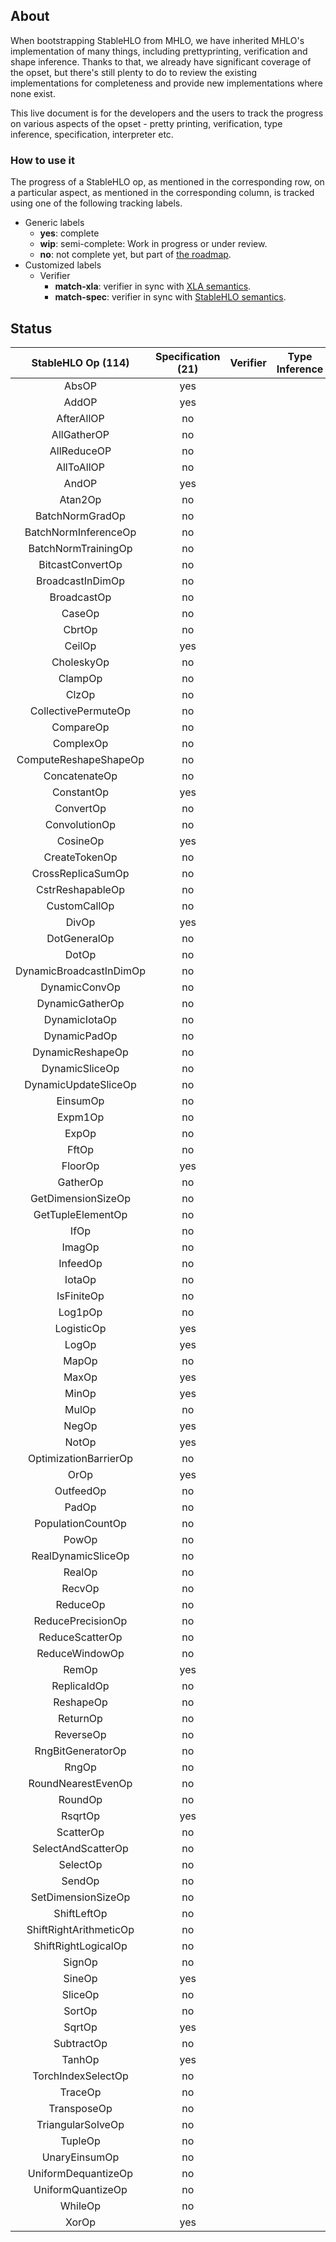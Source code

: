## About

When bootstrapping StableHLO from MHLO, we have inherited MHLO's implementation
of many things, including prettyprinting, verification and shape inference.
Thanks to that, we already have significant coverage of the opset, but there's
still plenty to do to review the existing implementations for completeness and
provide new implementations where none exist.

This live document is for the developers and the users to track the progress on
various aspects of the opset - pretty printing, verification, type inference,
specification, interpreter etc.

### How to use it

The progress of a StableHLO op, as mentioned in the corresponding row, on a
particular aspect, as mentioned in the corresponding column, is tracked using
one of the following tracking labels.

 - Generic labels
    - **yes**: complete
    - **wip**: semi-complete: Work in progress or under review.
    - **no**: not complete yet, but part of [the roadmap](https://github.com/openxla/stablehlo#roadmap).
 - Customized labels
    - Verifier
       - **match-xla**:  verifier in sync with  [XLA semantics](https://www.tensorflow.org/xla/operation_semantics).
       - **match-spec**: verifier in sync with [StableHLO semantics](https://github.com/openxla/stablehlo/blob/main/docs/spec_draft.md).

## Status

| StableHLO Op (114) | Specification (21) | Verifier | Type Inference | Pretty Printer | Interpreter (2) |
|:--:|:--:|:--:|:--:|:--:|:--:|
| AbsOP |yes||||no|
| AddOP |yes|||| yes|
| AfterAllOP |no||||no |
| AllGatherOP |no||||no|
| AllReduceOP |no||||no|
| AllToAllOP |no||||no|
| AndOP |yes|||| no|
| Atan2Op |no||||no|
| BatchNormGradOp |no||||no|
| BatchNormInferenceOp |no||||no|
| BatchNormTrainingOp |no||||no|
| BitcastConvertOp |no||||no|
| BroadcastInDimOp |no||||no|
| BroadcastOp |no||||no|
| CaseOp |no||||no|
| CbrtOp |no||||no|
| CeilOp |yes||||no|
| CholeskyOp |no||||no|
| ClampOp |no||||no|
| ClzOp |no||||no|
| CollectivePermuteOp |no||||no|
| CompareOp |no||||no|
| ComplexOp |no||||no|
| ComputeReshapeShapeOp |no||||no|
| ConcatenateOp |no||||no|
| ConstantOp |yes|||| yes|
| ConvertOp |no||||no|
| ConvolutionOp |no||||no|
| CosineOp |yes||||no|
| CreateTokenOp |no||||no|
| CrossReplicaSumOp |no||||no|
| CstrReshapableOp |no||||no|
| CustomCallOp |no||||no|
| DivOp |yes||||no|
| DotGeneralOp |no||||no|
| DotOp |no||||no|
| DynamicBroadcastInDimOp |no||||no|
| DynamicConvOp |no||||no|
| DynamicGatherOp |no||||no|
| DynamicIotaOp |no||||no|
| DynamicPadOp |no||||no|
| DynamicReshapeOp |no||||no|
| DynamicSliceOp |no||||no|
| DynamicUpdateSliceOp |no||||no|
| EinsumOp |no||||no|
| Expm1Op |no||||no|
| ExpOp |no||||no|
| FftOp |no||||no|
| FloorOp |yes||||no|
| GatherOp |no||||no|
| GetDimensionSizeOp |no||||no|
| GetTupleElementOp |no||||no|
| IfOp |no||||no|
| ImagOp |no||||no|
| InfeedOp |no||||no|
| IotaOp |no||||no|
| IsFiniteOp |no||||no|
| Log1pOp |no||||no|
| LogisticOp |yes||||no|
| LogOp |yes||||no|
| MapOp |no||||no|
| MaxOp |yes||||no|
| MinOp |yes||||no|
| MulOp |no||||no|
| NegOp |yes||||no|
| NotOp |yes||||no|
| OptimizationBarrierOp |no||||no|
| OrOp |yes||||no|
| OutfeedOp |no||||no|
| PadOp |no||||no|
| PopulationCountOp |no||||no|
| PowOp |no||||no|
| RealDynamicSliceOp |no||||no|
| RealOp |no||||no|
| RecvOp |no||||no|
| ReduceOp |no||||no|
| ReducePrecisionOp |no||||no|
| ReduceScatterOp |no||||no|
| ReduceWindowOp |no||||no|
| RemOp |yes||||no|
| ReplicaIdOp |no||||no|
| ReshapeOp |no||||no|
| ReturnOp |no||||no|
| ReverseOp |no||||no|
| RngBitGeneratorOp |no||||no|
| RngOp |no||||no|
| RoundNearestEvenOp |no||||no|
| RoundOp |no||||no|
| RsqrtOp |yes||||no|
| ScatterOp |no||||no|
| SelectAndScatterOp |no||||no|
| SelectOp |no||||no|
| SendOp |no||||no|
| SetDimensionSizeOp |no||||no|
| ShiftLeftOp |no||||no|
| ShiftRightArithmeticOp |no||||no|
| ShiftRightLogicalOp |no||||no|
| SignOp |no||||no|
| SineOp |yes||||no|
| SliceOp |no||||no|
| SortOp |no||||no|
| SqrtOp |yes||||no|
| SubtractOp |no||||no|
| TanhOp |yes||||no|
| TorchIndexSelectOp |no||||no|
| TraceOp |no||||no|
| TransposeOp |no||||no|
| TriangularSolveOp |no||||no|
| TupleOp |no||||no|
| UnaryEinsumOp |no||||no|
| UniformDequantizeOp |no||||no|
| UniformQuantizeOp |no||||no|
| WhileOp |no||||no|
| XorOp |yes||||no|

